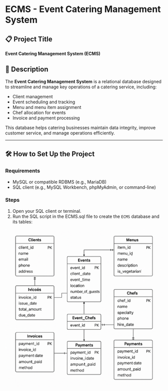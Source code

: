 # ECMS - Event Catering Management System

## 📋 Project Title
**Event Catering Management System (ECMS)**

## 📄 Description
The **Event Catering Management System** is a relational database designed to streamline and manage key operations of a catering service, including:

- Client management  
- Event scheduling and tracking  
- Menu and menu item assignment  
- Chef allocation for events  
- Invoice and payment processing  

This database helps catering businesses maintain data integrity, improve customer service, and manage operations efficiently.

---

## 🛠️ How to Set Up the Project

### Requirements
- MySQL or compatible RDBMS (e.g., MariaDB)
- SQL client (e.g., MySQL Workbench, phpMyAdmin, or command-line)

### Steps
1. Open your SQL client or terminal.
2. Run the SQL script in the ECMS.sql file to create the `ECMS` database and its tables:

![ERD Diagram](ERD.png)

